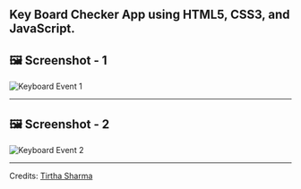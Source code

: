 ## Key Board Checker App using HTML5, CSS3, and JavaScript.

## 🖼️ Screenshot - 1
![Keyboard Event 1](https://github.com/genze121/Key-Press-Events/assets/45147588/44dbf2d2-dcb0-4e4d-88fa-c9e76db6de42)

------

## 🖼️ Screenshot - 2

![Keyboard Event 2](https://github.com/genze121/Key-Press-Events/assets/45147588/d130df69-7795-4826-abcc-c64590429033)

----

Credits: [Tirtha Sharma](https://github.com/genze121 "Tirtha Sharma")
